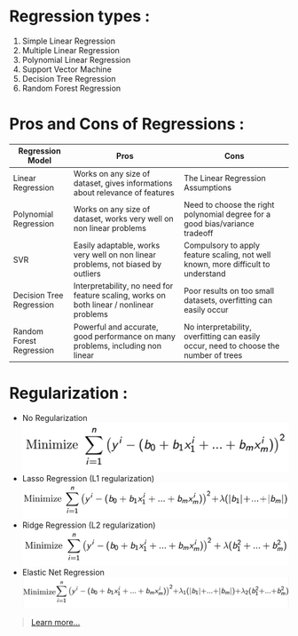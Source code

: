 # Regression types : 

1. Simple Linear Regression
2. Multiple Linear Regression
3. Polynomial Linear Regression
4. Support Vector Machine
5. Decision Tree Regression
6. Random Forest Regression
	
# Pros and Cons of Regressions : 

| Regression Model | Pros | Cons |
|---|---|---|
Linear Regression | Works on any size of dataset, gives informations about relevance of features | The Linear Regression Assumptions |
Polynomial Regression | Works on any size of dataset, works very well on non linear problems | Need to choose the right polynomial degree for a good bias/variance tradeoff |
SVR | Easily adaptable, works very well on non linear problems, not biased by outliers | Compulsory to apply feature scaling, not well known, more difficult to understand |
Decision Tree Regression | Interpretability, no need for feature scaling, works on both linear / nonlinear problems | Poor results on too small datasets, overfitting can easily occur |
Random Forest Regression | Powerful and accurate, good performance on many problems, including non linear | No interpretability, overfitting can easily occur, need to choose the number of trees |

# Regularization :

- No Regularization
	![No Regularization](./assets/no_regularization.png "No Regularization formula")
- Lasso Regression (L1 regularization)
	![Lasso Regression (L1 regularization)](./assets/lasso_regression.png "Lasso Regression (L1 regularization)")
- Ridge Regression  (L2 regularization)
	![Ridge Regression  (L2 regularization)](./assets/ridge_regression.png "Ridge Regression  (L2 regularization) formula")
- Elastic Net Regression
	![Elastic Net Regression](./assets/elastic_net_regression.png "Elastic Net Regression formula")

> [Learn more...](https://www.datacamp.com/community/tutorials/tutorial-ridge-lasso-elastic-net)